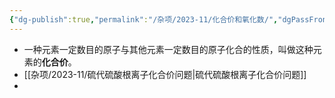 ```yaml
---
{"dg-publish":true,"permalink":"/杂项/2023-11/化合价和氧化数/","dgPassFrontmatter":true}
---
```


- 一种元素一定数目的原子与其他元素一定数目的原子化合的性质，叫做这种元素的**化合价**。
- [[杂项/2023-11/硫代硫酸根离子化合价问题\|硫代硫酸根离子化合价问题]]
- 